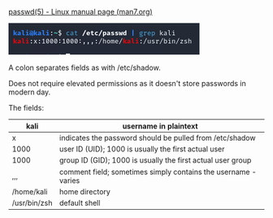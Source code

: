 [passwd(5) - Linux manual page (man7.org)](https://man7.org/linux/man-pages/man5/passwd.5.html)

![](../../../_attachments/Pasted%20image%2020240327185420.png)

A colon separates fields as with /etc/shadow.

Does not require elevated permissions as it doesn't store passwords in modern day.

The fields:

| kali         | username in plaintext                                          |
| ------------ | -------------------------------------------------------------- |
| x            | indicates the password should be pulled from /etc/shadow       |
| 1000         | user ID (UID); 1000 is usually the first actual user           |
| 1000         | group ID (GID); 1000 is usually the first actual user group    |
| ,,,          | comment field; sometimes simply contains the username - varies |
| /home/kali   | home directory                                                 |
| /usr/bin/zsh | default shell                                                  |
